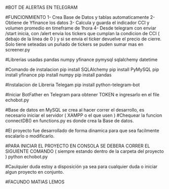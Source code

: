 #BOT DE ALERTAS EN TELEGRAM

#FUNCIONMIENTO
 1- Crea Base de Datos y tablas automaticamente
 2- Obtiene de Yfinance los datos
 3- Calcula y guarda el indicador CCI y volumen promedio en timeframe de 1hora
 4- Desde telegram con enviar /start inicia, con /alert envia los tickers que cumplan la condicion de CCI ( debajo de la linea de 0 ) y si se envia el ticker devuelve el precio de cierre. 
 Solo tiene seteadas un puñado de tickers se puden sumar mas en screener.py


#Librerias usadas
pandas
numpy
yfinance
pymysql
sqlalchemy
datetime

#Comando de instalacion
pip install SQLAlchemy
pip install PyMySQL
pip install yfinance
pip install numpy
pip install pandas

#Instalacion de Libreria Telegam
pip install python-telegram-bot

#Iniciar BotFather en Telegram para obtener TOKEN e ingresarlo en el file echobot.py

#Base de datos en MySQL se crea al hacer correr el desarrollo, es necesario iniciar el servidor ( XAMPP o el que usen )
#Chequear la funcion connectDB() en functions.py es donde crea la Base de datos. 

#El proyecto fue desarrollado de forma dinamica para que sea facilmente escalarlo o modificarlo.

#PARA INICIAR EL PROYECTO EN CONSOLA SE DEBERA CORRER EL SIGUIENTE COMANDO ( siempre estando dentro de la carpeta del proyecto )
python echobot.py

#Caulquier duda estoy a disposición ya sea para cualquier duda o iniciar algun proyecto en conjunto. 

#FACUNDO MATIAS LEMOS 
